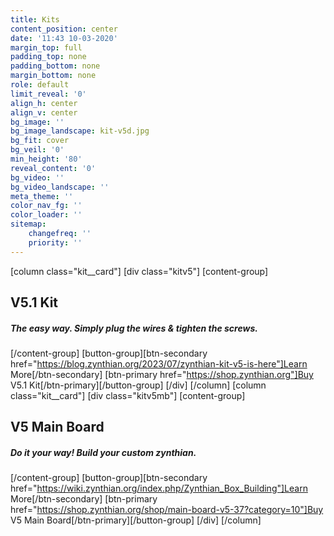 ```yaml
---
title: Kits
content_position: center
date: '11:43 10-03-2020'
margin_top: full
padding_top: none
padding_bottom: none
margin_bottom: none
role: default
limit_reveal: '0'
align_h: center
align_v: center
bg_image: ''
bg_image_landscape: kit-v5d.jpg
bg_fit: cover
bg_veil: '0'
min_height: '80'
reveal_content: '0'
bg_video: ''
bg_video_landscape: ''
meta_theme: ''
color_nav_fg: ''
color_loader: ''
sitemap:
    changefreq: ''
    priority: ''
---
```


[column class="kit__card"]
[div class="kitv5"]
[content-group]
## V5.1 Kit
##### The easy way. Simply plug the wires & tighten the screws.
[/content-group]
[button-group][btn-secondary href="https://blog.zynthian.org/2023/07/zynthian-kit-v5-is-here"]Learn More[/btn-secondary]  [btn-primary href="https://shop.zynthian.org"]Buy V5.1 Kit[/btn-primary][/button-group]
[/div]
[/column]
[column class="kit__card"]
[div class="kitv5mb"]
[content-group]
## V5 Main Board
##### Do it your way! Build your custom zynthian.
[/content-group]
[button-group][btn-secondary href="https://wiki.zynthian.org/index.php/Zynthian_Box_Building"]Learn More[/btn-secondary]  [btn-primary href="https://shop.zynthian.org/shop/main-board-v5-37?category=10"]Buy V5 Main Board[/btn-primary][/button-group]
[/div]
[/column]
